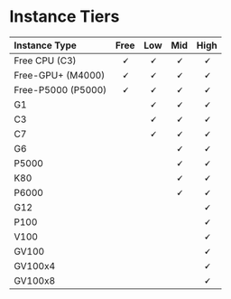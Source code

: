 # Instance Tiers

| Instance Type | Free | Low | Mid | High |
| :--- | :---: | :---: | :---: | :---: |
| Free CPU \(C3\) | **🗸** | **🗸** | **🗸** | **🗸** |
| Free-GPU+ \(M4000\) | **🗸** | **🗸** | **🗸** | **🗸** |
| Free-P5000 \(P5000\) | **🗸** | **🗸** | **🗸** | **🗸** |
| G1 |  | **🗸** | **🗸** | **🗸** |
| C3 |  | **🗸** | **🗸** | **🗸** |
| C7 |  | **🗸** | **🗸** | **🗸** |
| G6 |  |  | **🗸** | **🗸** |
| P5000 |  |  | **🗸** | **🗸** |
| K80 |  |  | **🗸** | **🗸** |
| P6000 |  |  | **🗸** | **🗸** |
| G12 |  |  |  | **🗸** |
| P100 |  |  |  | **🗸** |
| V100 |  |  |  | **🗸** |
| GV100 |  |  |  | **🗸** |
| GV100x4 |  |  |  | **🗸** |
| GV100x8 |  |  |  | **🗸** |

